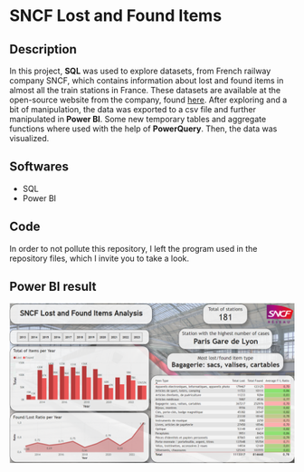 # SNCF Lost and Found Items

## Description

In this project, **SQL** was used to explore datasets, from French railway company SNCF, which contains information about lost and found items in almost all the train stations in France. These datasets are available at the open-source website from the company, found <a href="https://data.sncf.com/explore/?sort=modified" title="Download" download>here</a>.
After exploring and a bit of manipulation, the data was exported to a csv file and further manipulated in **Power BI**. Some new temporary tables and aggregate functions where used with the help of **PowerQuery**. Then, the data was visualized.


## Softwares

- SQL
- Power BI

## Code

In order to not pollute this repository, I left the program used in the repository files, which I invite you to take a look. 

## Power BI result

![Result](SNCF.png)
 


